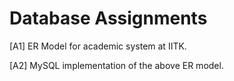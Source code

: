 # Database Assignments
[A1] ER Model for academic system at IITK.

[A2] MySQL implementation of the above ER model.
